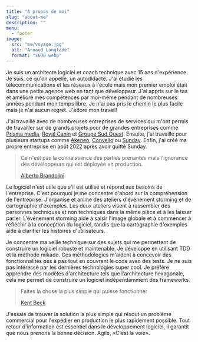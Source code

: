 ```yaml
---
title: "A propos de moi"
slug: "about-me"
description: ""
menu:
  - footer
image:
  src: "me/voyage.jpg"
  alt: "Arnaud Langlade"
  format: "x600 webp"
---
```


Je suis un architecte logiciel et coach technique avec 15 ans d'expérience. Je suis, ce qu'on appelle, un autodidacte. J'ai étudié les télécommunications et les réseaux à l'école mais mon premier emploi était dans une petite agence web en tant que développeur. J'ai appris sur le tas et amélioré mes compétences par moi-même pendant de nombreuses années pendant mon temps libre. Je n'ai pas pris le chemin le plus facile mais je n'ai aucun regret. J'adore mon travail!

J'ai travaillé avec de nombreuses entreprises de services qui m'ont permis de travailler sur de grands projets pour de grandes entreprises comme [Prisma media](https://www.prismamedia.com), [Royal Canin](https://www.royalcanin.com) et [Groupe Sud Ouest](https://www.groupesudouest.com). Ensuite, j'ai travaillé pour plusieurs startups comme [Akeneo](https://www.akeneo.com), [Convelio](https://www.convelio.com) ou [Sunday](https://sundayapp.com). Enfin, j'ai créé ma propre entreprise en août 2022 après avoir quitté Sunday.

> Ce n'est pas la connaissance des parties prenantes mais l'ignorance des développeurs qui est déployée en production.
> 
> [Alberto Brandolini](https://www.linkedin.com/in/brando/)

Le logiciel n'est utile que s'il est utilisé et répond aux besoins de l'entreprise. C'est pourquoi je me concentre d'abord sur la compréhension de l'entreprise. J'organise et anime des ateliers d'événement storming et de cartographie d'exemples. Les deux ateliers visent à rassembler des personnes techniques et non techniques dans la même pièce et à les laisser parler. L'événement storming aide à saisir l'image globale et à commencer à réfléchir à la conception du logiciel, tandis que la cartographie d'exemples aide à clarifier les histoires d'utilisateurs.

Je concentre ma veille technique sur des sujets qui me permettent de construire un logiciel robuste et maintenable. Je développe en utilisant TDD et la méthode mikado. Ces méthodologies m'aident à concevoir des fonctionnalités pas à pas tout en couvrant le code avec des tests. Je ne suis pas intéressé par les dernières technologies super cool. Je préfère apprendre des modèles d'architecture tels que l'architecture hexagonale, cela me permet de construire un logiciel indépendamment des frameworks.

> Faites la chose la plus simple qui puisse fonctionner
> 
> [Kent Beck](https://www.linkedin.com/in/kentbeck/)

J'essaie de trouver la solution la plus simple qui résout un problème commercial pour l'expédier en production le plus rapidement possible. Tout retour d'information est essentiel dans le développement logiciel, il garantit que nous prenons la bonne décision. Agile, «C'est la voie».
